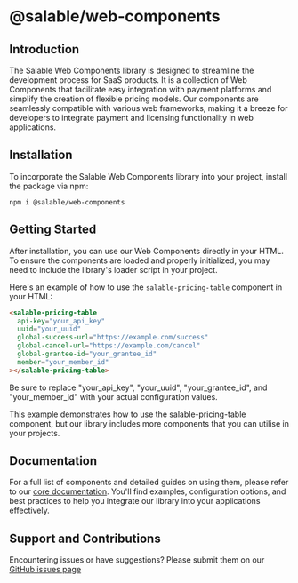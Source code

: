 # @salable/web-components

## Introduction

The Salable Web Components library is designed to streamline the development process for SaaS products. It is a collection of Web Components that facilitate easy integration with payment platforms and simplify the creation of flexible pricing models. Our components are seamlessly compatible with various web frameworks, making it a breeze for developers to integrate payment and licensing functionality in web applications.

## Installation

To incorporate the Salable Web Components library into your project, install the package via npm:

```
npm i @salable/web-components
```

## Getting Started

After installation, you can use our Web Components directly in your HTML. To ensure the components are loaded and properly initialized, you may need to include the library's loader script in your project.

Here's an example of how to use the `salable-pricing-table` component in your HTML:

```html
<salable-pricing-table
  api-key="your_api_key"
  uuid="your_uuid"
  global-success-url="https://example.com/success"
  global-cancel-url="https://example.com/cancel"
  global-grantee-id="your_grantee_id"
  member="your_member_id"
></salable-pricing-table>
```

Be sure to replace "your_api_key", "your_uuid", "your_grantee_id", and "your_member_id" with your actual configuration values.

This example demonstrates how to use the salable-pricing-table component, but our library includes more components that you can utilise in your projects.

## Documentation

For a full list of components and detailed guides on using them, please refer to our [core documentation](https://docs.salable.app/web-components/web-components-latest/). You'll find examples, configuration options, and best practices to help you integrate our library into your applications effectively.

## Support and Contributions

Encountering issues or have suggestions? Please submit them on our [GitHub issues page](https://github.com/Salable/Salable-Web-Components/issues)

